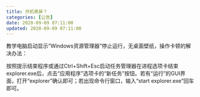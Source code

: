 ```yaml
---
title: 开机黑屏？
categories: [公告]
date: 2020-09-09 07:11:00
updated: 2020-09-09 07:11:00
---
```


教学电脑启动显示“Windows资源管理器”停止运行，无桌面壁纸，操作卡顿的解决办法：

按照提示结束程序或通过Ctrl+Shift+Esc启动任务管理器在进程选项卡结束explorer.exe后，点击“应用程序”选项卡的“新任务”按钮。若有“运行”的GUI界面，打开“explorer”确认即可；若出现命令行窗口，输入“start explorer.exe”回车即可。
